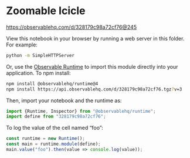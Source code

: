 # Zoomable Icicle

https://observablehq.com/d/328179c98a72cf76@245

View this notebook in your browser by running a web server in this folder. For
example:

~~~sh
python -m SimpleHTTPServer
~~~

Or, use the [Observable Runtime](https://github.com/observablehq/runtime) to
import this module directly into your application. To npm install:

~~~sh
npm install @observablehq/runtime@4
npm install https://api.observablehq.com/d/328179c98a72cf76.tgz?v=3
~~~

Then, import your notebook and the runtime as:

~~~js
import {Runtime, Inspector} from "@observablehq/runtime";
import define from "328179c98a72cf76";
~~~

To log the value of the cell named “foo”:

~~~js
const runtime = new Runtime();
const main = runtime.module(define);
main.value("foo").then(value => console.log(value));
~~~
